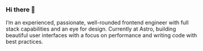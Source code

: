 ### Hi there 👋
I’m an experienced, passionate, well-rounded frontend engineer with full stack capabilities and an eye for design.
Currently at Astro, building beautiful user interfaces with a focus on performance and writing code with best practices.

<!--
**eltonjothi/eltonjothi** is a ✨ _special_ ✨ repository because its `README.md` (this file) appears on your GitHub profile.

Here are some ideas to get you started:

- 🔭 I’m currently working on ...
- 🌱 I’m currently learning ...
- 👯 I’m looking to collaborate on ...
- 🤔 I’m looking for help with ...
- 💬 Ask me about ...
- 📫 How to reach me: ...
- 😄 Pronouns: ...
- ⚡ Fun fact: ...
-->
